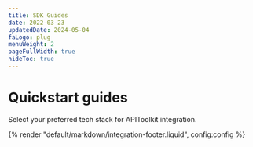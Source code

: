 ```yaml
---
title: SDK Guides
date: 2022-03-23
updatedDate: 2024-05-04
faLogo: plug 
menuWeight: 2
pageFullWidth: true
hideToc: true
---
```


# Quickstart guides

Select your preferred tech stack for APIToolkit integration.

{% render "default/markdown/integration-footer.liquid", config:config %}
